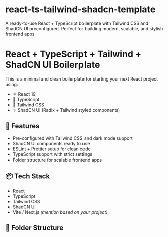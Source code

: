 # react-ts-tailwind-shadcn-template
A ready-to-use React + TypeScript boilerplate with Tailwind CSS and ShadCN UI preconfigured. Perfect for building modern, scalable, and stylish frontend apps
# React + TypeScript + Tailwind + ShadCN UI Boilerplate

This is a minimal and clean boilerplate for starting your next React project using:

- ⚛️ React 19
- 🔷 TypeScript
- 💨 Tailwind CSS
- ✨ ShadCN UI (Radix + Tailwind styled components)

## 🚀 Features

- Pre-configured with Tailwind CSS and dark mode support
- ShadCN UI components ready to use
- ESLint + Prettier setup for clean code
- TypeScript support with strict settings
- Folder structure for scalable frontend apps

## 📦 Tech Stack

- React
- TypeScript
- Tailwind CSS
- ShadCN UI
- Vite / Next.js *(mention based on your project)*

## 📂 Folder Structure

